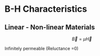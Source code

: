 # B-H Characteristics

## Linear - Non-linear Materials

$$\vec{B} = \mu \vec{H}$$


Infinitely permeable (Reluctance =0)


